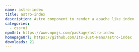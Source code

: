 ```yaml
---
name: astro-index
title: astro-index
description: Astro component to render a apache like index
categories:
  - css+ui
npmUrl: https://www.npmjs.com/package/astro-index
homepageUrl: https://github.com/Its-Just-Nans/astro-index
downloads: 21
---
```

